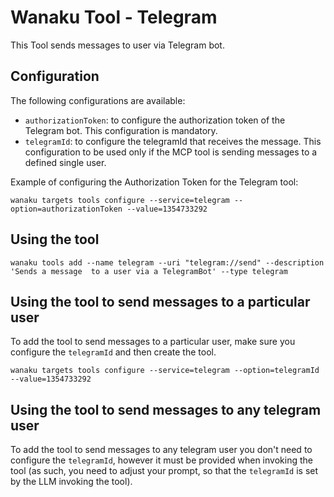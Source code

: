 # Wanaku Tool - Telegram

This Tool sends messages to user via Telegram bot.

## Configuration

The following configurations are available:

* `authorizationToken`: to configure the authorization token of the Telegram bot. This configuration is mandatory.
* `telegramId`: to configure the telegramId that receives the message. This configuration to be used only if the MCP tool is sending messages to a defined single user.

Example of configuring the Authorization Token for the Telegram tool:

```shell
wanaku targets tools configure --service=telegram --option=authorizationToken --value=1354733292
```

## Using the tool

```shell
wanaku tools add --name telegram --uri "telegram://send" --description 'Sends a message  to a user via a TelegramBot' --type telegram
```

## Using the tool to send messages to a particular user

To add the tool to send messages to a particular user, make sure you configure the `telegramId` and then create the tool.

```shell
wanaku targets tools configure --service=telegram --option=telegramId --value=1354733292
```

## Using the tool to send messages to any telegram user

To add the tool to send messages to any telegram user you don't need to configure the `telegramId`, however it must be provided
when invoking the tool (as such, you need to adjust your prompt, so that the `telegramId` is set by the LLM invoking the tool).

